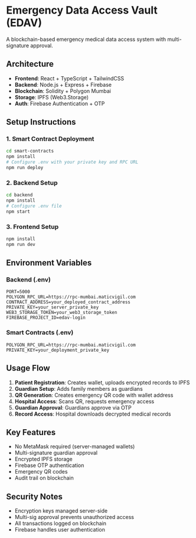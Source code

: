 # Emergency Data Access Vault (EDAV)

A blockchain-based emergency medical data access system with multi-signature approval.

## Architecture

- **Frontend**: React + TypeScript + TailwindCSS
- **Backend**: Node.js + Express + Firebase
- **Blockchain**: Solidity + Polygon Mumbai
- **Storage**: IPFS (Web3.Storage)
- **Auth**: Firebase Authentication + OTP

## Setup Instructions

### 1. Smart Contract Deployment

```bash
cd smart-contracts
npm install
# Configure .env with your private key and RPC URL
npm run deploy
```

### 2. Backend Setup

```bash
cd backend
npm install
# Configure .env file
npm start
```

### 3. Frontend Setup

```bash
npm install
npm run dev
```

## Environment Variables

### Backend (.env)
```
PORT=5000
POLYGON_RPC_URL=https://rpc-mumbai.maticvigil.com
CONTRACT_ADDRESS=your_deployed_contract_address
PRIVATE_KEY=your_server_private_key
WEB3_STORAGE_TOKEN=your_web3_storage_token
FIREBASE_PROJECT_ID=edav-login
```

### Smart Contracts (.env)
```
POLYGON_RPC_URL=https://rpc-mumbai.maticvigil.com
PRIVATE_KEY=your_deployment_private_key
```

## Usage Flow

1. **Patient Registration**: Creates wallet, uploads encrypted records to IPFS
2. **Guardian Setup**: Adds family members as guardians
3. **QR Generation**: Creates emergency QR code with wallet address
4. **Hospital Access**: Scans QR, requests emergency access
5. **Guardian Approval**: Guardians approve via OTP
6. **Record Access**: Hospital downloads decrypted medical records

## Key Features

- No MetaMask required (server-managed wallets)
- Multi-signature guardian approval
- Encrypted IPFS storage
- Firebase OTP authentication
- Emergency QR codes
- Audit trail on blockchain

## Security Notes

- Encryption keys managed server-side
- Multi-sig approval prevents unauthorized access
- All transactions logged on blockchain
- Firebase handles user authentication